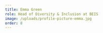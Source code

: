 ```yaml
---
title: Emma Green
role: Head of Diversity & Inclusion at BEIS
image: /uploads/profile-picture-emma.jpg
order: 8
---
```


